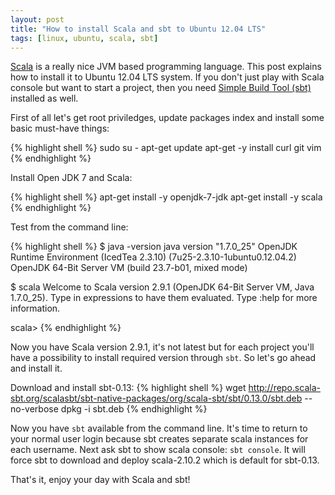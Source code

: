 ```yaml
---
layout: post
title: "How to install Scala and sbt to Ubuntu 12.04 LTS"
tags: [linux, ubuntu, scala, sbt] 
---
```

[Scala](http://scala-lang.org) 
is a really nice JVM based programming language. This post
explains how to install it to Ubuntu 12.04 LTS system. If you don't
just play with Scala console but want to start a project, then you need
[Simple Build Tool (sbt)](http://www.scala-sbt.org/)
installed as well.

First of all let's get root priviledges, update packages index and
install some basic must-have things:

{% highlight shell %}
sudo su -
apt-get update
apt-get -y install curl git vim
{% endhighlight %}

Install Open JDK 7 and Scala:

{% highlight shell %}
apt-get install -y openjdk-7-jdk
apt-get install -y scala
{% endhighlight %}

Test from the command line:

{% highlight shell %}
$ java -version
java version "1.7.0_25"
OpenJDK Runtime Environment (IcedTea 2.3.10) (7u25-2.3.10-1ubuntu0.12.04.2) 
OpenJDK 64-Bit Server VM (build 23.7-b01, mixed mode)

$ scala
Welcome to Scala version 2.9.1 (OpenJDK 64-Bit Server VM, Java 1.7.0_25).
Type in expressions to have them evaluated.
Type :help for more information.

scala>
{% endhighlight %}

Now you have Scala version 2.9.1, it's not latest but for each project
you'll have a possibility to install required version through `sbt`. So
let's go ahead and install it. 

Download and install sbt-0.13:
{% highlight shell %}
wget http://repo.scala-sbt.org/scalasbt/sbt-native-packages/org/scala-sbt/sbt/0.13.0/sbt.deb --no-verbose
dpkg -i sbt.deb
{% endhighlight %}

Now you have `sbt` available from the command line. It's time to return to
your normal user login because sbt creates separate scala instances
for each username. Next ask sbt to show scala console: `sbt console`. It
will force sbt to download and deploy scala-2.10.2 which is default for
sbt-0.13.

That's it, enjoy your day with Scala and sbt!
